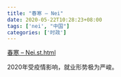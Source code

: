 ```yaml
---
title: "春寒 – Nei"
date: 2020-05-22T10:28:23+08:00
tags: ['nei', "中国"]
categories: ['时政']
---
```


[春寒 – Nei.st.html](/social/春寒%20–%20Nei.st.html)

2020年受疫情影响，就业形势极为严峻。
